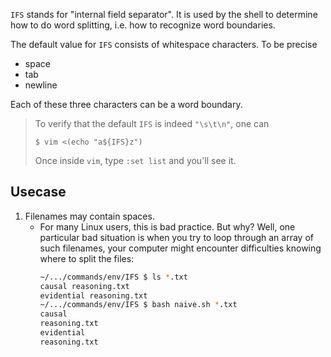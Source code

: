 `IFS` stands for "internal field separator". It is used by the shell to determine how to do word splitting,
i.e. how to recognize word boundaries.

The default value for `IFS` consists of whitespace characters. To be precise

- space
- tab
- newline

Each of these three characters can be a word boundary.

> To verify that the default `IFS` is indeed `"\s\t\n"`, one can
> ```
> $ vim <(echo "a${IFS}z")
> ```
> Once inside `vim`, type `:set list` and you'll see it.


## Usecase
1. Filenames may contain spaces.
    - For many Linux users, this is bad practice. But why? Well, one particular bad situation is when you try
      to loop through an array of such filenames, your computer might encounter difficulties knowing where to
      split the files:
      ```bash
      ~/.../commands/env/IFS $ ls *.txt
      causal reasoning.txt
      evidential reasoning.txt
      ~/.../commands/env/IFS $ bash naive.sh *.txt
      causal
      reasoning.txt
      evidential
      reasoning.txt
      ```
